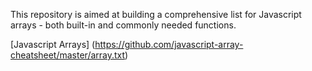 This repository is aimed at building a comprehensive list for Javascript arrays - both built-in and commonly needed functions.

[Javascript Arrays] (https://github.com/javascript-array-cheatsheet/master/array.txt)
